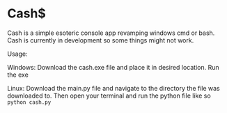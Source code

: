 # Cash$

Cash is a simple esoteric console app revamping windows cmd or bash.
Cash is currently in development so some things might not work.


Usage:
  
  Windows:
    Download the cash.exe file and place it in desired location.
    Run the exe
   
  Linux:
    Download the main.py file and navigate to the directory the file was downloaded to. Then open your terminal and run the python file like so `python cash.py`
